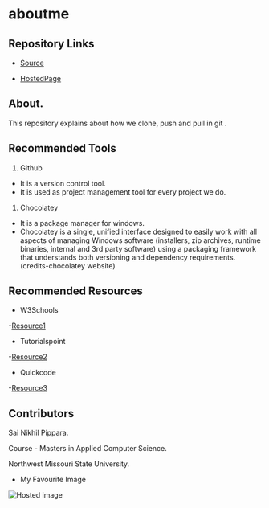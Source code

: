 # aboutme

## Repository Links

- [Source](https://github.com/SaiNikhilPippara/aboutme)

- [HostedPage]( https://sainikhilpippara.github.io/aboutme/)

## About.
This repository explains about how we clone, push and pull in git .

## Recommended Tools

 1. Github
  - It is a version control tool.
  - It is used as project management tool for every project we do.

 1. Chocolatey
  - It is a package manager for windows.
  - Chocolatey is a single, unified interface designed to easily work with all aspects of managing Windows software (installers, zip         archives, runtime binaries, internal and 3rd party software) using a packaging framework that understands both versioning and            dependency requirements.(credits-chocolatey website)

## Recommended Resources

- W3Schools

-[Resource1](https://www.w3schools.com/)

- Tutorialspoint

-[Resource2](https://www.tutorialspoint.com/)

- Quickcode 

-[Resource3](http://www.quickcode.co/)

##  Contributors

 Sai Nikhil Pippara.

 Course - Masters in Applied Computer Science.

 Northwest Missouri State University.

- My Favourite Image

![Hosted image](https://images.robertharding.com/preview/RF/MI/HORIZONTAL/1174-4517.jpg)


